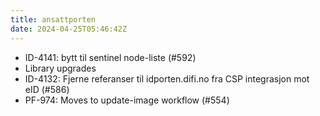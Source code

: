 ```yaml
---
title: ansattporten
date: 2024-04-25T05:46:42Z
---
```

- ID-4141: bytt til sentinel node-liste (#592)
- Library upgrades
- ID-4132: Fjerne referanser til idporten.difi.no fra CSP integrasjon mot eID (#586)
- PF-974: Moves to update-image workflow (#554)

